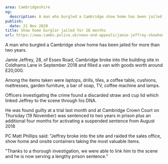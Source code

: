 ```yaml
area: Cambridgeshire
og:
  description: A man who burgled a Cambridge show home has been jailed for more than two years.
publish:
  date: 21 Nov 2020
title: Show home burglar jailed for 28 months
url: https://www.cambs.police.uk/news-and-appeals/jamie-jeffrey-showhome
```

A man who burgled a Cambridge show home has been jailed for more than two years.

Jamie Jeffrey, 28, of Essex Road, Cambridge broke into the building site in Coldhams Lane in September 2018 and filled a van with goods worth around £20,000.

Among the items taken were laptops, drills, tiles, a coffee table, cushions, mattresses, garden furniture, a bar of soap, TV, coffee machine and lamps.

Officers investigating the crime found a discarded straw and cup lid which linked Jeffrey to the scene through his DNA.

He was found guilty at a trial last month and at Cambridge Crown Court on Thursday (19 November) was sentenced to two years in prison plus an additional four months for activating a suspended sentence from August 2018

PC Matt Phillips said: "Jeffrey broke into the site and raided the sales office, show home and onsite containers taking the most valuable items.

"Thanks to a thorough investigation, we were able to link him to the scene and he is now serving a lengthy prison sentence."
